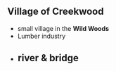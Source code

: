 ## Village of Creekwood
- small village in the **Wild Woods**
- Lumber industry
- river & bridge
  - 